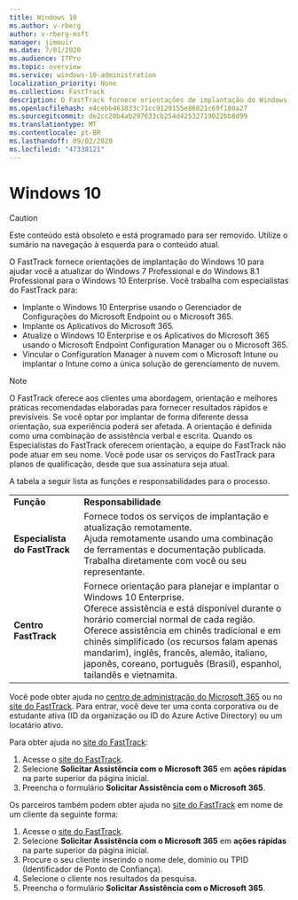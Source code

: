 ```yaml
---
title: Windows 10
ms.author: v-rberg
author: v-rberg-msft
manager: jimmuir
ms.date: 7/01/2020
ms.audience: ITPro
ms.topic: overview
ms.service: windows-10-administration
localization_priority: None
ms.collection: FastTrack
description: O FastTrack fornece orientações de implantação do Windows 10 para ajudar você a atualizar do Windows 7 Professional e do Windows 8.1 Professional para o Windows 10 Enterprise.
ms.openlocfilehash: e4cebb463833c71cc9129155e86821c69f180a27
ms.sourcegitcommit: de2cc20b4ab297633cb254d42532719022bb8d99
ms.translationtype: MT
ms.contentlocale: pt-BR
ms.lasthandoff: 09/02/2020
ms.locfileid: "47338121"
---
```

# <a name="windows-10"></a>Windows 10

> [!CAUTION]
> Este conteúdo está obsoleto e está programado para ser removido. Utilize o sumário na navegação à esquerda para o conteúdo atual.

O FastTrack fornece orientações de implantação do Windows 10 para ajudar você a atualizar do Windows 7 Professional e do Windows 8.1 Professional para o Windows 10 Enterprise. Você trabalha com especialistas do FastTrack para:

- Implante o Windows 10 Enterprise usando o Gerenciador de Configurações do Microsoft Endpoint ou o Microsoft 365.
- Implante os Aplicativos do Microsoft 365. 
- Atualize o Windows 10 Enterprise e os Aplicativos do Microsoft 365 usando o Microsoft Endpoint Configuration Manager ou o Microsoft 365.
- Vincular o Configuration Manager à nuvem com o Microsoft Intune ou implantar o Intune como a única solução de gerenciamento de nuvem.
  
> [!NOTE]
> O FastTrack oferece aos clientes uma abordagem, orientação e melhores práticas recomendadas elaboradas para fornecer resultados rápidos e previsíveis. Se você optar por implantar de forma diferente dessa orientação, sua experiência poderá ser afetada. A orientação é definida como uma combinação de assistência verbal e escrita. Quando os Especialistas do FastTrack oferecem orientação, a equipe do FastTrack não pode atuar em seu nome. Você pode usar os serviços do FastTrack para planos de qualificação, desde que sua assinatura seja atual.  
    
A tabela a seguir lista as funções e responsabilidades para o processo.

|||
|:-----|:-----|
|**Função** <br/> |**Responsabilidade** <br/> |
|**Especialista do FastTrack** <br/> |Fornece todos os serviços de implantação e atualização remotamente.  <br/> Ajuda remotamente usando uma combinação de ferramentas e documentação publicada. <br/> Trabalha diretamente com você ou seu representante.|
|**Centro FastTrack**  <br/> |Fornece orientação para planejar e implantar o Windows 10 Enterprise.   <br/> Oferece assistência e está disponível durante o horário comercial normal de cada região. <br/> Oferece assistência em chinês tradicional e em chinês simplificado (os recursos falam apenas mandarim), inglês, francês, alemão, italiano, japonês, coreano, português (Brasil), espanhol, tailandês e vietnamita.|
 
Você pode obter ajuda no [centro de administração do Microsoft 365](https://go.microsoft.com/fwlink/?linkid=2032704) ou no [site do FastTrack](https://go.microsoft.com/fwlink/?linkid=780698). Para entrar, você deve ter uma conta corporativa ou de estudante ativa (ID da organização ou ID do Azure Active Directory) ou um locatário ativo. 

Para obter ajuda no [site do FastTrack](https://go.microsoft.com/fwlink/?linkid=780698): 
1.    Acesse o [site do FastTrack](https://go.microsoft.com/fwlink/?linkid=780698). 
2.    Selecione **Solicitar Assistência com o Microsoft 365** em **ações rápidas** na parte superior da página inicial.
3.    Preencha o formulário **Solicitar Assistência com o Microsoft 365**.
  
Os parceiros também podem obter ajuda no [site do FastTrack](https://go.microsoft.com/fwlink/?linkid=780698) em nome de um cliente da seguinte forma:
1.    Acesse o [site do FastTrack](https://go.microsoft.com/fwlink/?linkid=780698). 
2.    Selecione **Solicitar Assistência com o Microsoft 365** em **ações rápidas** na parte superior da página inicial.
3.    Procure o seu cliente inserindo o nome dele, domínio ou TPID (Identificador de Ponto de Confiança).
4.    Selecione o cliente nos resultados da pesquisa.
5.    Preencha o formulário **Solicitar Assistência com o Microsoft 365**.
 
